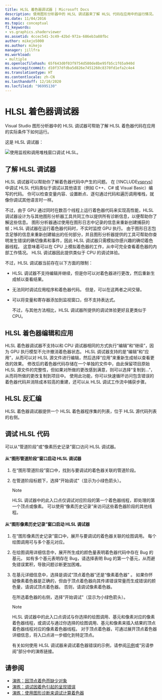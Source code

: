```yaml
---
title: HLSL 着色器调试器 | Microsoft Docs
description: 使用图形分析器中的 HLSL 调试器来了解 HLSL 代码在应用中的运行情况。 调试器可以模拟你感兴趣的确切 HLSL 线程。
ms.date: 11/04/2016
ms.topic: conceptual
f1_keywords:
- vs.graphics.shaderviewer
ms.assetid: 4ccec541-3c49-42bd-972a-686eb3a88fbc
author: mikejo5000
ms.author: mikejo
manager: jillfra
ms.workload:
- multiple
ms.openlocfilehash: 65f643d0f03f9754d580de8be95fb5c1f65a940d
ms.sourcegitcommit: d10f37dfdba5d826e7451260c8370fd1efa2c4e4
ms.translationtype: HT
ms.contentlocale: zh-CN
ms.lasthandoff: 12/10/2020
ms.locfileid: "96995130"
---
```

# <a name="hlsl-shader-debugger"></a>HLSL 着色器调试器
Visual Studio 图形分析器中的 HLSL 调试器可帮助了解 HLSL 着色器代码在应用的实际条件下如何运行。

 这是 HLSL 调试器：

 ![使用监视和调用堆栈窗口调试 HLSL。](media/gfx_diag_demo_hlsl_debugger_orientation.png "gfx_diag_demo_hlsl_debugger_orientation")

## <a name="understanding-the-hlsl-debugger"></a>了解 HLSL 调试器
 HLSL 调试器可以帮助你了解着色器代码中产生的问题。 在 [!INCLUDE[vsprvs](../../code-quality/includes/vsprvs_md.md)] 中调试 HLSL 代码类似于调试以其他语言（例如 C++、C# 或 Visual Basic）编写的代码。 你可以检查变量内容、设置断点、逐句通过代码和遍历调用堆栈，就像你调试其他语言时一样。

 不过，由于 GPU 通过同时在数百个线程上运行着色器代码来实现高性能，HLSL 调试器设计为与其他图形分析器工具共同工作以提供所有诊断信息，以便帮助你了解这些信息。 图形分析器通过使用在图形日志中记录的信息来重新创建捕获的帧；HLSL 调试器在运行着色器代码时，不实时监控 GPU 执行。 由于图形日志包含足够的信息来重新创建输出的任何部分，并且图形分析器提供的工具可帮助你查明发生错误的确切像素和事件，因此 HLSL 调试器只需模拟你感兴趣的确切着色器线程。 这意味着可以在 CPU 上模拟着色器的工作，从中可完全查看着色器的内部工作情况。 HLSL 调试器因此提供类似于 CPU 的调试体验。

 不过，HLSL 调试器当前存在以下方面的限制：

- HLSL 调试器不支持编辑并继续，但是你可以对着色器进行更改，然后重新生成帧以查看结果。

- 无法同时调试应用程序和着色器代码。 但是，可以在这两者之间交替。

- 可以将变量和寄存器添加到监视窗口，但不支持表达式。

  不过，与其他方法相比，HLSL 调试器所提供的调试体验更好且更类似于 CPU。

## <a name="hlsl-shader-edit--apply"></a>HLSL 着色器编辑和应用
 HLSL 着色器调试器不支持以和 CPU 调试器相同的方式执行“编辑”和“继续”，因为 GPU 执行模型不允许撤消着色器状态。 HLSL 调试器支持的是“编辑”和“应用”，从而可以对 HLSL 源文件进行编辑，然后选择“应用”来重新生成帧以查看更改的效果。 修改后的着色器代码存储在一个单独的文件中，由此保留项目原始 HLSL 源文件的完整性，但如果对所做的更改感到满意，则可以选择“复制到...”，从而将所做的更改复制到项目中。 使用此功能，你可以快速循环访问包含错误的着色器代码并消除成本较高的重建，还可以从 HLSL 调试工作流中捕获步骤。

## <a name="hlsl-disassembly"></a>HLSL 反汇编
 HLSL 着色器调试器提供一个 HLSL 着色器程序集的列表，位于 HLSL 源代码列表的右侧。

## <a name="debugging-hlsl-code"></a>调试 HLSL 代码
 可以从“管道阶段”或“像素历史记录”窗口访问 HLSL 调试器。

#### <a name="to-start-the-hlsl-debugger-from-the-graphics-pipeline-stages-window"></a>从“图形管道阶段”窗口启动 HLSL 调试器

1. 在“图形管道阶段”窗口中，找到与要调试的着色器关联的管道阶段。

2. 在管道阶段标题下，选择“开始调试”（显示为小绿色箭头）。

    > [!NOTE]
    > HLSL 调试器中的此入口点仅调试对应阶段的第一个着色器线程，即处理的第一个顶点或像素。 可以使用“像素历史记录”来访问这些着色器阶段的其他线程。

#### <a name="to-start-the-hlsl-debugger-from-the-graphics-pixel-history"></a>从“图形像素历史记录”窗口启动 HLSL 调试器

1. 在“图形像素历史记录”窗口中，展开与要调试的着色器关联的绘图调用。 每个绘图调用可与多个基元对应。

2. 在绘图调用详细信息中，展开所生成的颜色量表明着色器代码中存在 Bug 的基元。 如有多个基元表明存在 Bug，请选择表明 Bug 的第一个基元，从而避免错误累积，导致问题诊断更加困难。

3. 在基元详细信息中，选择是调试“顶点着色器”还是“像素着色器” 。 如果你怀疑像素着色器是正确的，但由于顶点着色器向其传递错误常量而生成错误的颜色量，请调试顶点着色器。 否则，请调试像素着色器。

    在所选着色器的右侧，选择“开始调试”（显示为小绿色箭头）。

   > [!NOTE]
   > HLSL 调试器中的此入口点调试与你选择的绘图调用、基元和像素对应的像素着色器线程，或调试与通过你选择的绘图调用、基元和像素来插入结果的顶点着色器线程对应的像素着色器线程。 对于顶点着色器，可通过展开顶点着色器详细信息，将入口点进一步细化到特定顶点。

   有关如何使用 HLSL 调试器来调试着色器错误的示例，请参阅[示例](graphics-diagnostics-examples.md)或“另请参阅”部分中的演练链接。

## <a name="see-also"></a>请参阅
- [演练：因顶点着色而缺少对象](walkthrough-missing-objects-due-to-vertex-shading.md)
- [演练：调试因着色引起的呈现错误](walkthrough-debugging-rendering-errors-due-to-shading.md)
- [演练：使用图形诊断来调试计算着色器](walkthrough-using-graphics-diagnostics-to-debug-a-compute-shader.md)